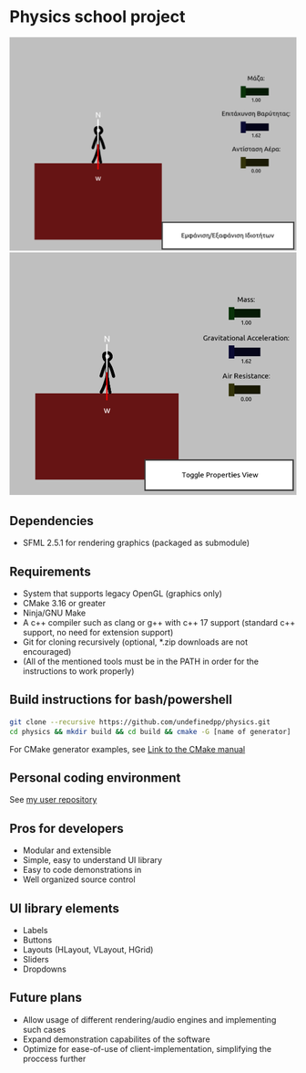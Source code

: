 # Physics school project

![First Screenshot](./docs/screenshot_1.png)
![Second Screenshot](./docs/screenshot_2.png)

## Dependencies

- SFML 2.5.1 for rendering graphics (packaged as submodule)

## Requirements

- System that supports legacy OpenGL (graphics only)
- CMake 3.16 or greater
- Ninja/GNU Make
- A c++ compiler such as clang or g++ with c++ 17 support (standard c++ support, no need for extension support)
- Git for cloning recursively (optional, *.zip downloads are not encouraged)
- (All of the mentioned tools must be in the PATH in order for the instructions to work properly)

## Build instructions for bash/powershell

```bash
git clone --recursive https://github.com/undefinedpp/physics.git
cd physics && mkdir build && cd build && cmake -G [name of generator] ..
```

For CMake generator examples, see [Link to the CMake manual](https://cmake.org/cmake/help/latest/manual/cmake-generators.7.html)

## Personal coding environment

See [my user repository](https://github.com/undefinedpp)

## Pros for developers

- Modular and extensible
- Simple, easy to understand UI library
- Easy to code demonstrations in
- Well organized source control

## UI library elements
- Labels
- Buttons
- Layouts (HLayout, VLayout, HGrid)
- Sliders
- Dropdowns

## Future plans

- Allow usage of different rendering/audio engines and implementing such cases
- Expand demonstration capabilites of the software
- Optimize for ease-of-use of client-implementation, simplifying the proccess further 
